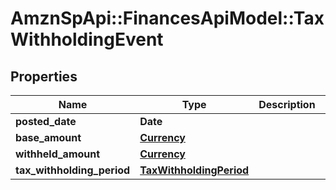 # AmznSpApi::FinancesApiModel::TaxWithholdingEvent

## Properties
Name | Type | Description | Notes
------------ | ------------- | ------------- | -------------
**posted_date** | **Date** |  | [optional] 
**base_amount** | [**Currency**](Currency.md) |  | [optional] 
**withheld_amount** | [**Currency**](Currency.md) |  | [optional] 
**tax_withholding_period** | [**TaxWithholdingPeriod**](TaxWithholdingPeriod.md) |  | [optional] 

